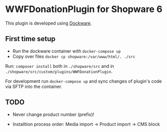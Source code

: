 # WWFDonationPlugin for Shopware 6

This plugin is developed using [Dockware](https://dockware.io/).

## First time setup

- Run the dockware container with `docker-compose up`
- Copy over files `docker cp shopware:/var/www/html/. ./src`

Run: `composer install` both in `./shopware/src` and in `./shopware/src/custom/plugins/WWFDonationPlugin`.

For development run `docker-compose up` and sync changes of plugin's code via SFTP into the container.

## TODO

- Never change product number (prefix)!


- Installtion process order: Media import -> Product import -> CMS block